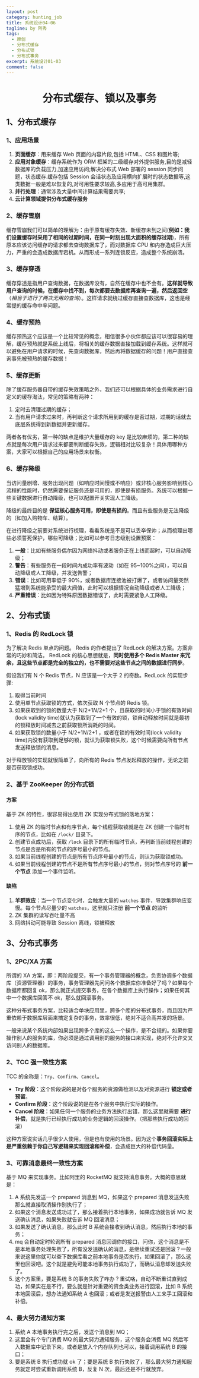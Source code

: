 ```yaml
---
layout: post
category: hunting_job
title: 系统设计04-06
tagline: by 阿秀
tags:
  - 原创
  - 分布式缓存
  - 分布式锁
  - 分布式事务
excerpt: 系统设计01-03
comment: false
---
```


<h1 align="center">分布式缓存、锁以及事务</h1>

## 1、分布式缓存

### 1、应用场景

1. **页面缓存**：用来缓存 Web 页面的内容片段,包括 HTML、CSS 和图片等;
2. **应用对象缓存**：缓存系统作为 ORM 框架的二级缓存对外提供服务,目的是减轻数据库的负载压力,加速应用访问;解决分布式 Web 部署的 session 同步问题，状态缓存.缓存包括 Session 会话状态及应用横向扩展时的状态数据等,这类数据一般是难以恢复的,对可用性要求较高,多应用于高可用集群。
3. **并行处理**：通常涉及大量中间计算结果需要共享;
4. **云计算领域提供分布式缓存服务**

### 2、缓存雪崩

缓存雪崩我们可以简单的理解为：由于原有缓存失效、新缓存未到之间(**例如：我们设置缓存时采用了相同的过期时间，在同一时刻出现大面积的缓存过期**)，所有原本应该访问缓存的请求都去查询数据库了，而对数据库 CPU 和内存造成巨大压力，严重的会造成数据库宕机。从而形成一系列连锁反应，造成整个系统崩溃。

### 3、缓存穿透

缓存穿透是指用户查询数据，在数据库没有，自然在缓存中也不会有。**这样就导致用户查询的时候，在缓存中找不到，每次都要去数据库再查询一遍，然后返回空**（_相当于进行了两次无用的查询_）。这样请求就绕过缓存直接查数据库，这也是经常提的缓存命中率问题。

### 4、缓存预热

缓存预热这个应该是一个比较常见的概念，相信很多小伙伴都应该可以很容易的理解，缓存预热就是系统上线后，将相关的缓存数据直接加载到缓存系统。这样就可以避免在用户请求的时候，先查询数据库，然后再将数据缓存的问题！用户直接查询事先被预热的缓存数据！

### 5、缓存更新

除了缓存服务器自带的缓存失效策略之外，我们还可以根据具体的业务需求进行自定义的缓存淘汰，常见的策略有两种：

1. 定时去清理过期的缓存；
2. 当有用户请求过来时，再判断这个请求所用到的缓存是否过期，过期的话就去底层系统得到新数据并更新缓存。

两者各有优劣，第一种的缺点是维护大量缓存的 key 是比较麻烦的，第二种的缺点就是每次用户请求过来都要判断缓存失效，逻辑相对比较复杂！具体用哪种方案，大家可以根据自己的应用场景来权衡。

### 6、缓存降级

当访问量剧增、服务出现问题（如响应时间慢或不响应）或非核心服务影响到核心流程的性能时，仍然需要保证服务还是可用的，即使是有损服务。系统可以根据一些关键数据进行自动降级，也可以配置开关实现人工降级。

降级的最终目的是 **保证核心服务可用，即使是有损的**。而且有些服务是无法降级的（如加入购物车、结算）。

在进行降级之前要对系统进行梳理，看看系统是不是可以丢卒保帅；从而梳理出哪些必须誓死保护，哪些可降级；比如可以参考日志级别设置预案：

1. **一般**：比如有些服务偶尔因为网络抖动或者服务正在上线而超时，可以自动降级；
2. **警告**：有些服务在一段时间内成功率有波动（如在 95~100%之间），可以自动降级或人工降级，并发送告警；
3. **错误**：比如可用率低于 90%，或者数据库连接池被打爆了，或者访问量突然猛增到系统能承受的最大阀值，此时可以根据情况自动降级或者人工降级；
4. **严重错误**：比如因为特殊原因数据错误了，此时需要紧急人工降级。

## 2、分布式锁

### 1、Redis 的 RedLock 锁

为了解决 Redis 单点的问题。 Redis 的作者提出了 RedLock 的解决方案。方案非常的巧妙和简洁。 RedLock 的核心思想就是，**同时使用多个 Redis Master 来冗余，且这些节点都是完全的独立的，也不需要对这些节点之间的数据进行同步**。

假设我们有 N 个 Redis 节点，N 应该是一个大于 2 的奇数。RedLock 的实现步骤:

1. 取得当前时间
2. 使用单节点获取锁的方式，依次获取 N 个节点的 Redis 锁。
3. 如果获取到的锁的数量大于 N/2+1*N*/2+1 个，且获取的时间小于锁的有效时间(lock validity time)就认为获取到了一个有效的锁，锁自动释放时间就是最初的锁释放时间减去之前获取锁所消耗的时间。
4. 如果获取锁的数量小于 N/2+1*N*/2+1 ，或者在锁的有效时间(lock validity time)内没有获取到足够的锁，就认为获取锁失败，这个时候需要向所有节点发送释放锁的消息。

对于释放锁的实现就很简单了，向所有的 Redis 节点发起释放的操作，无论之前是否获取锁成功。

### 2、基于 ZooKeeper 的分布式锁

#### 方案

基于 ZK 的特性，很容易得出使用 ZK 实现分布式锁的落地方案：

1. 使用 ZK 的临时节点和有序节点，每个线程获取锁就是在 ZK 创建一个临时有序的节点，比如在 `/lock/` 目录下。
2. 创建节点成功后，获取 `/lock` 目录下的所有临时节点，再判断当前线程创建的节点是否是所有的节点的序号最小的节点。
3. 如果当前线程创建的节点是所有节点序号最小的节点，则认为获取锁成功。
4. 如果当前线程创建的节点不是所有节点序号最小的节点，则对节点序号的 **前一个节点** 添加一个事件监听。

#### 缺陷

1. **羊群效应**：当一个节点变化时，会触发大量的 `watches` 事件，导致集群响应变慢。每个节点尽量少的 `watches`，这里就只注册 **前一个节点** 的监听
2. ZK 集群的读写吞吐量不高
3. 网络抖动可能导致 Session 离线，锁被释放

## 3、分布式事务

### 1、2PC/XA 方案

所谓的 XA 方案，即：两阶段提交，有一个事务管理器的概念，负责协调多个数据库（资源管理器）的事务，事务管理器先问问各个数据库你准备好了吗？如果每个数据库都回复 ok，那么就正式提交事务，在各个数据库上执行操作；如果任何其中一个数据库回答不 ok，那么就回滚事务。

这种分布式事务方案，比较适合单块应用里，跨多个库的分布式事务，而且因为严重依赖于数据库层面来搞定复杂的事务，效率很低，绝对不适合高并发的场景。

一般来说某个系统内部如果出现跨多个库的这么一个操作，是不合规的。如果你要操作别人的服务的库，你必须是通过调用别的服务的接口来实现，绝对不允许交叉访问别人的数据库。

### 2、TCC 强一致性方案

TCC 的全称是：`Try`、`Confirm`、`Cancel`。

- **Try 阶段**：这个阶段说的是对各个服务的资源做检测以及对资源进行 **锁定或者预留**。
- **Confirm 阶段**：这个阶段说的是在各个服务中执行实际的操作。
- **Cancel 阶段**：如果任何一个服务的业务方法执行出错，那么这里就需要 **进行补偿**，就是执行已经执行成功的业务逻辑的回滚操作。（把那些执行成功的回滚）

这种方案说实话几乎很少人使用，但是也有使用的场景。因为这个**事务回滚实际上是严重依赖于你自己写逻辑来实现回滚和补偿**，会造成巨大的补偿代码量。

### 3、可靠消息最终一致性方案

基于 MQ 来实现事务。比如阿里的 RocketMQ 就支持消息事务。大概的意思就是：

1. A 系统先发送一个 prepared 消息到 MQ，如果这个 prepared 消息发送失败那么就直接取消操作别执行了；
2. 如果这个消息发送成功过了，那么接着执行本地事务，如果成功就告诉 MQ 发送确认消息，如果失败就告诉 MQ 回滚消息；
3. 如果发送了确认消息，那么此时 B 系统会接收到确认消息，然后执行本地的事务；
4. mq 会自动定时轮询所有 prepared 消息回调你的接口，问你，这个消息是不是本地事务处理失败了，所有没发送确认的消息，是继续重试还是回滚？一般来说这里你就可以查下数据库看之前本地事务是否执行，如果回滚了，那么这里也回滚吧。这个就是避免可能本地事务执行成功了，而确认消息却发送失败了。
5. 这个方案里，要是系统 B 的事务失败了咋办？重试咯，自动不断重试直到成功，如果实在是不行，要么就是针对重要的资金类业务进行回滚，比如 B 系统本地回滚后，想办法通知系统 A 也回滚；或者是发送报警由人工来手工回滚和补偿。

### 4、最大努力通知方案

1. 系统 A 本地事务执行完之后，发送个消息到 MQ；
2. 这里会有个专门消费 MQ 的最大努力通知服务，这个服务会消费 MQ 然后写入数据库中记录下来，或者是放入个内存队列也可以，接着调用系统 B 的接口；
3. 要是系统 B 执行成功就 ok 了；要是系统 B 执行失败了，那么最大努力通知服务就定时尝试重新调用系统 B，反复 N 次，最后还是不行就放弃。
